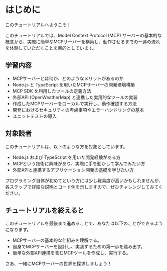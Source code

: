 # はじめに

このチュートリアルへようこそ！

このチュートリアルでは、Model Context Protocol (MCP) サーバーの基本的な概念から、実際に簡単なMCPサーバーを構築し、動作させるまでの一連の流れを体験していただくことを目的としています。

## 学習内容

*   MCPサーバーとは何か、どのようなメリットがあるのか
*   Node.js と TypeScript を用いたMCPサーバーの開発環境構築
*   MCP SDK を利用したツールの定義方法
*   外部API (OpenWeatherMap) と連携した実用的なツールの実装
*   作成したMCPサーバーをローカルで実行し、動作確認する方法
*   開発におけるセキュリティの考慮事項やエラーハンドリングの基本
*   ユニットテストの導入

## 対象読者

このチュートリアルは、以下のような方を対象としています。

*   Node.js および TypeScript を用いた開発経験がある方
*   MCPという技術に興味があり、実際に手を動かして学んでみたい方
*   外部APIと連携するアプリケーション開発の基礎を学びたい方

プログラミング自体が初めてという方には少し難易度が高いかもしれませんが、各ステップで詳細な説明とコード例を示しますので、ぜひチャレンジしてみてください。

## チュートリアルを終えると

このチュートリアルを最後まで進めることで、あなたは以下のことができるようになります。

*   MCPサーバーの基本的な仕組みを理解する。
*   自身でMCPサーバーを設計し、実装するための第一歩を踏み出す。
*   簡単な外部API連携を含むMCPツールを作成し、実行する。

さあ、一緒にMCPサーバーの世界を探求しましょう！